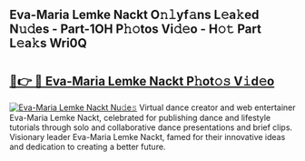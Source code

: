 ## Eva-Maria Lemke Nackt O𝚗𝚕yf𝚊ns L𝚎a𝚔ed N𝚞𝚍es - Part-1OH P𝚑𝚘tos Vi𝚍𝚎o - H𝚘𝚝 Part L𝚎a𝚔s Wri0Q

# <h2><a href="http://kf407zb.oniu.top/?m=Eva-Maria+Lemke+Nackt">🔗👉 🔴 Eva-Maria Lemke Nackt P𝚑ot𝚘𝚜 V𝚒d𝚎o</a></h2>

[![Eva-Maria Lemke Nackt Nu𝚍e𝚜](https://i.imgur.com/0qMVB7G.gif)](http://kf407zb.oniu.top/?m=Eva-Maria+Lemke+Nackt)
Virtual dance creator and web entertainer Eva-Maria Lemke Nackt, celebrated for publishing dance and lifestyle tutorials through solo and collaborative dance presentations and brief clips. Visionary leader Eva-Maria Lemke Nackt, famed for their innovative ideas and dedication to creating a better future.  
